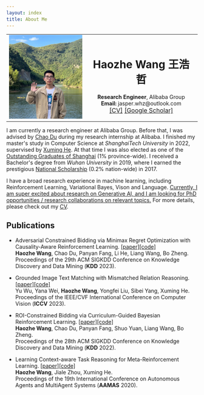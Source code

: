 ```yaml
---
layout: index
title: About Me
---
```

  <table border="0">
  <tbody>
    <tr>
      <td background="transparent">
        <center>
      <img width="200px" class="img-rounded" src="https://raw.githubusercontent.com/HazekiahWon/helios2/master/assets/image/photo2.jpg">
        </center>
        </td>
      <td style="padding:10px">
        <center>
          <h1>Haozhe Wang 王浩哲</h1>
          <b>Research Engineer</b>, Alibaba Group<br>
          <b> Email:</b> jasper.whz@outlook.com<br>
          <span style="font-size:16px">
            <a href="https://raw.githubusercontent.com/HazekiahWon/helios2/master/assets/Research_CV.pdf">[CV]</a>
            <a href="https://scholar.google.com/citations?hl=zh-CN&view_op=list_works&gmla=AH70aAXKjDjD1F_ZuFCn33pqS74ls-xL4AzvZhlpBKNUNl3A6PwinXFgpnF05TpLuQ-HviTC9Jvc5jk22Rn08Ong3wW-DfgCEyUzXoMVG84lsCuPs-p4FEFH74-9oPrRmt8&user=V96YGIMAAAAJ">[Google Scholar]</a>
          </span>
        </center>
      </td>
    </tr>
  </tbody>
  </table>

I am currently a research engineer at Alibaba Group.
Before that, I was advised by [Chao Du](https://duchao0726.github.io/) during my research internship at Alibaba.
I finished my master's study in Computer Science at *ShanghaiTech University* in 2022, supervised by [Xuming He](https://faculty.sist.shanghaitech.edu.cn/faculty/hexm/index.html).
At that time I was also elected as
one of the <ins>Outstanding Graduates of Shanghai</ins> (1% province-wide).
I received a Bachelor's degree from *Wuhan University* in 2019, where I earned the prestigious <ins>National Scholarship</ins> (0.2% nation-wide) in 2017.

I have a broad research experience in machine learning, including
Reinforcement Learning, Variational Bayes, Vison and Language. <ins>Currently, I am super excited about research on Generative AI, and I am looking for PhD opportunities / research collaborations on relevant topics.</ins> For more details, please check out my [CV](https://raw.githubusercontent.com/HazekiahWon/helios2/master/assets/Research_CV.pdf).

## Publications

- Adversarial Constrained Bidding via Minimax Regret Optimization with Causality-Aware Reinforcement Learning. [[paper]](https://dl.acm.org/doi/10.1145/3580305.3599254)[[code]]()\
**Haozhe Wang**, Chao Du, Panyan Fang, Li He, Liang Wang, Bo Zheng. \
Proceedings of the 29th ACM SIGKDD Conference on Knowledge Discovery and Data Mining (**KDD** 2023).


- Grounded Image Text Matching with Mismatched Relation Reasoning. [[paper]](https://openaccess.thecvf.com/content/ICCV2023/html/Wu_Grounded_Image_Text_Matching_with_Mismatched_Relation_Reasoning_ICCV_2023_paper.html)[[code]]()\
Yu Wu, Yana Wei, **Haozhe Wang**, Yongfei Liu, Sibei Yang, Xuming He.\
Proceedings of the IEEE/CVF International Conference on Computer Vision (**ICCV** 2023).


- ROI-Constrained Bidding via Curriculum-Guided Bayesian Reinforcement Learning. [[paper]](https://dl.acm.org/doi/10.1145/3534678.3539211)[[code]](https://github.com/HaozheJasper/CBRL_KDD22)\
**Haozhe Wang**, Chao Du, Panyan Fang, Shuo Yuan, Liang Wang, Bo Zheng. \
Proceedings of the 28th ACM SIGKDD Conference on Knowledge Discovery and Data Mining (**KDD** 2022).



- Learning Context-aware Task Reasoning for Meta-Reinforcement Learning. [[paper]](https://dl.acm.org/doi/10.5555/3398761.3398927)[[code]](https://github.com/HaozheJasper/CASTR)\
**Haozhe Wang**, Jiale Zhou, Xuming He.\
Proceedings of the 19th International Conference on Autonomous Agents and MultiAgent Systems (**AAMAS** 2020).

